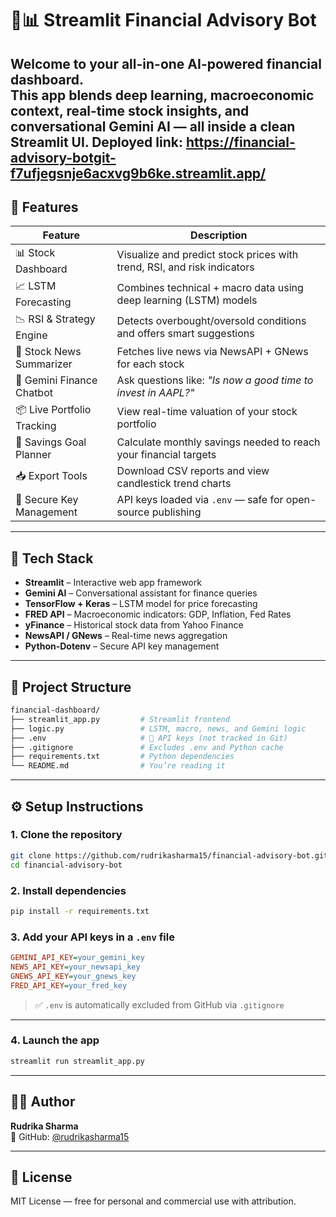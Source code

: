 
# 🤖📊 Streamlit Financial Advisory Bot

Welcome to your all-in-one **AI-powered financial dashboard**.  
This app blends deep learning, macroeconomic context, real-time stock insights, and conversational Gemini AI — all inside a clean Streamlit UI.
Deployed link: https://financial-advisory-botgit-f7ufjegsnje6acxvg9b6ke.streamlit.app/
---

## 🚀 Features

| Feature                      | Description                                                                |
|------------------------------|----------------------------------------------------------------------------|
| 📊 Stock Dashboard           | Visualize and predict stock prices with trend, RSI, and risk indicators    |
| 📈 LSTM Forecasting          | Combines technical + macro data using deep learning (LSTM) models          |
| 📉 RSI & Strategy Engine     | Detects overbought/oversold conditions and offers smart suggestions        |
| 📰 Stock News Summarizer     | Fetches live news via NewsAPI + GNews for each stock                       |
| 💬 Gemini Finance Chatbot    | Ask questions like: *"Is now a good time to invest in AAPL?"*              |
| 📦 Live Portfolio Tracking   | View real-time valuation of your stock portfolio                          |
| 🎯 Savings Goal Planner      | Calculate monthly savings needed to reach your financial targets           |
| 📥 Export Tools              | Download CSV reports and view candlestick trend charts                    |
| 🔐 Secure Key Management     | API keys loaded via `.env` — safe for open-source publishing               |

---

## 🧠 Tech Stack

- **Streamlit** – Interactive web app framework
- **Gemini AI** – Conversational assistant for finance queries
- **TensorFlow + Keras** – LSTM model for price forecasting
- **FRED API** – Macroeconomic indicators: GDP, Inflation, Fed Rates
- **yFinance** – Historical stock data from Yahoo Finance
- **NewsAPI / GNews** – Real-time news aggregation
- **Python-Dotenv** – Secure API key management

---

## 📁 Project Structure

```bash
financial-dashboard/
├── streamlit_app.py         # Streamlit frontend
├── logic.py                 # LSTM, macro, news, and Gemini logic
├── .env                     # 🔐 API keys (not tracked in Git)
├── .gitignore               # Excludes .env and Python cache
├── requirements.txt         # Python dependencies
└── README.md                # You’re reading it
```

---

## ⚙️ Setup Instructions

### 1. Clone the repository

```bash
git clone https://github.com/rudrikasharma15/financial-advisory-bot.git
cd financial-advisory-bot
```

### 2. Install dependencies

```bash
pip install -r requirements.txt
```

### 3. Add your API keys in a `.env` file

```ini
GEMINI_API_KEY=your_gemini_key
NEWS_API_KEY=your_newsapi_key
GNEWS_API_KEY=your_gnews_key
FRED_API_KEY=your_fred_key
```

> ✅ `.env` is automatically excluded from GitHub via `.gitignore`

---

### 4. Launch the app

```bash
streamlit run streamlit_app.py
```

---

## 🙋‍♀️ Author

**Rudrika Sharma**  
🔗 GitHub: [@rudrikasharma15](https://github.com/rudrikasharma15)

---

## 📄 License

MIT License — free for personal and commercial use with attribution.
